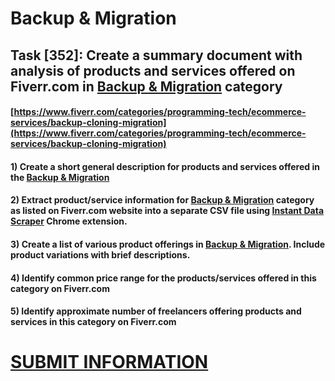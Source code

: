# Backup & Migration
## Task [352]: Create a summary document with analysis of products and services offered on Fiverr.com in [Backup & Migration](https://www.fiverr.com/categories/programming-tech/ecommerce-services/backup-cloning-migration) category
#### [https://www.fiverr.com/categories/programming-tech/ecommerce-services/backup-cloning-migration](https://www.fiverr.com/categories/programming-tech/ecommerce-services/backup-cloning-migration)
#### 1) Create a short general description for products and services offered in the [Backup & Migration](https://www.fiverr.com/categories/programming-tech/ecommerce-services/backup-cloning-migration)
#### 2) Extract product/service information for [Backup & Migration](https://www.fiverr.com/categories/programming-tech/ecommerce-services/backup-cloning-migration) category as listed on Fiverr.com website into a separate CSV file using [Instant Data Scraper](https://chrome.google.com/webstore/detail/instant-data-scraper/ofaokhiedipichpaobibbnahnkdoiiah) Chrome extension.
#### 3) Create a list of various product offerings in [Backup & Migration](https://www.fiverr.com/categories/programming-tech/ecommerce-services/backup-cloning-migration). Include product variations with brief descriptions.
#### 4) Identify common price range for the products/services offered in this category on Fiverr.com
#### 5) Identify approximate number of freelancers offering products and services in this category on Fiverr.com

# [SUBMIT INFORMATION](https://forms.office.com/r/8AEKjkLxKG)
